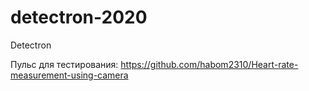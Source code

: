 # detectron-2020
Detectron

Пульс для тестирования: https://github.com/habom2310/Heart-rate-measurement-using-camera
